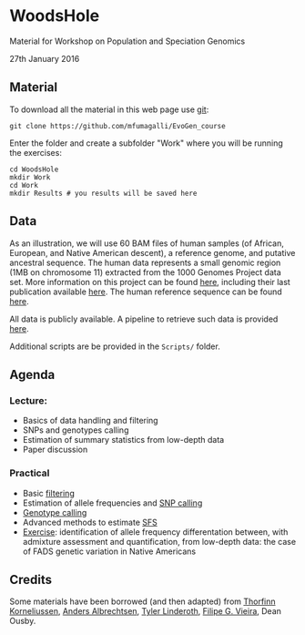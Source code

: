 # WoodsHole

Material for Workshop on Population and Speciation Genomics

27th January 2016

## Material

To download all the material in this web page use [git](http://git-scm.com/):

	git clone https://github.com/mfumagalli/EvoGen_course

Enter the folder and create a subfolder "Work" where you will be running the exercises:

	cd WoodsHole
	mkdir Work
	cd Work
	mkdir Results # you results will be saved here

## Data

As an illustration, we will use 60 BAM files of human samples (of African, European, and Native American descent), a reference genome, and putative ancestral sequence.
The human data represents a small genomic region (1MB on chromosome 11) extracted from the 1000 Genomes Project data set.
More information on this project can be found [here](http://www.1000genomes.org/), including their last publication available [here](http://www.nature.com/nature/journal/v526/n7571/full/nature15393.html).
The human reference sequence can be found [here](ftp://ftp.1000genomes.ebi.ac.uk/vol1/ftp/technical/reference/phase2_reference_assembly_sequence/).

All data is publicly available.
A pipeline to retrieve such data is provided [here](https://github.com/mfumagalli/WoodsHole/blob/master/Files/data.md).

Additional scripts are be provided in the `Scripts/` folder.

## Agenda

### Lecture:

* Basics of data handling and filtering
* SNPs and genotypes calling
* Estimation of summary statistics from low-depth data
* Paper discussion

### Practical

* Basic [filtering](https://github.com/mfumagalli/WoodsHole/blob/master/Files/filtering.md)
* Estimation of allele frequencies and [SNP calling](https://github.com/mfumagalli/WoodsHole/blob/master/Files/snpcall.md)
* [Genotype calling](https://github.com/mfumagalli/WoodsHole/blob/master/Files/genocall.md)
* Advanced methods to estimate [SFS](https://github.com/mfumagalli/WoodsHole/blob/master/Files/sfs.md)
* [Exercise]((https://github.com/mfumagalli/WoodsHole/blob/master/Files/exercise.md)): identification of allele frequency differentation between, with admixture assessment and quantification, from low-depth data: the case of FADS genetic variation in Native Americans

## Credits

Some materials have been borrowed (and then adapted) from [Thorfinn Korneliussen](http://scholar.google.co.uk/citations?user=-YNWF4AAAAAJ&hl=en), [Anders Albrechtsen](http://popgen.dk/albrecht/web/WelcomePage.html), [Tyler Linderoth](http://scholar.google.com/citations?user=dTuxmzkAAAAJ&hl=en), [Filipe G. Vieira](http://scholar.google.com/citations?user=gvZmPNQAAAAJ&hl=en), Dean Ousby.




 







